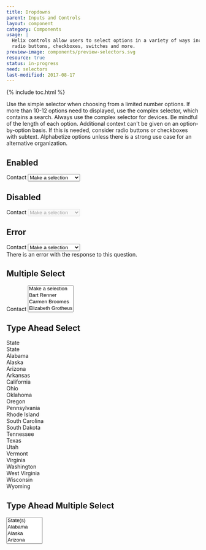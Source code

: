 ```yaml
---
title: Dropdowns
parent: Inputs and Controls
layout: component
category: Components
usage: |
  Helix controls allow users to select options in a variety of ways including
  radio buttons, checkboxes, switches and more.
preview-image: components/preview-selectors.svg
resource: true
status: in-progress
need: selectors
last-modified: 2017-08-17
---
```


{% include toc.html %}

<!--{% include todo.html content="Update style and add additional examples" %}-->

Use the simple selector when choosing from a limited number options. If more
than 10-12 options need to displayed, use the complex selector, which contains
a search. Always use the complex selector for devices. Be mindful of the length
of each option. Additional context can't be given on an option-by-option basis.
If this is needed, consider radio buttons or checkboxes with subtext.
Alphabetize options unless there is a strong use case for an alternative
organization.

## Enabled

<div class="ui form">
  <div class="field">
    <label>Contact</label>
    <select class="ui dropdown">
      <option value="">Make a selection</option>
      <option value="Bart">Bart Renner</option>
      <option value="Carmen">Carmen Broomes</option>
      <option value="Elizabeth">Elizabeth Grotheus</option>
      <option value="Eric">Eric Weidner</option>
      <option value="Lane">Lane Fielder</option>
      <option value="Mikey">Mikey Hougland</option>
      <option value="Tommy">Tommy Shook</option>
      <option value="Ty">Ty Taylor</option>
    </select>
  </div>
</div>

## Disabled
<div class="ui form">
  <div class="field">
    <label>Contact</label>
    <select class="ui dropdown disabled" disabled>
      <option value="">Make a selection</option>
      <option value="Bart">Bart Renner</option>
      <option value="Carmen">Carmen Broomes</option>
      <option value="Elizabeth">Elizabeth Grotheus</option>
      <option value="Eric">Eric Weidner</option>
      <option value="Lane">Lane Fielder</option>
      <option value="Mikey">Mikey Hougland</option>
      <option value="Tommy">Tommy Shook</option>
      <option value="Ty">Ty Taylor</option>
    </select>
  </div>
</div>

## Error

<div class="ui form error">
  <div class="field error">
    <label>Contact</label>
    <select class="ui dropdown">
      <option value="">Make a selection</option>
      <option value="Bart">Bart Renner</option>
      <option value="Carmen">Carmen Broomes</option>
      <option value="Elizabeth">Elizabeth Grotheus</option>
      <option value="Eric">Eric Weidner</option>
      <option value="Lane">Lane Fielder</option>
      <option value="Mikey">Mikey Hougland</option>
      <option value="Tommy">Tommy Shook</option>
      <option value="Ty">Ty Taylor</option>
    </select>
    <div class="ui error message">
      There is an error with the response to this question.
    </div>
  </div>
</div>

## Multiple Select

<div class="ui form">
  <div class="field">
    <label>Contact</label>
    <select multiple="" class="ui dropdown">
      <option value="">Make a selection</option>
      <option value="Bart">Bart Renner</option>
      <option value="Carmen">Carmen Broomes</option>
      <option value="Elizabeth">Elizabeth Grotheus</option>
      <option value="Eric">Eric Weidner</option>
      <option value="Lane">Lane Fielder</option>
      <option value="Mikey">Mikey Hougland</option>
      <option value="Tommy">Tommy Shook</option>
      <option value="Ty">Ty Taylor</option>
    </select>
  </div>
</div>

## Type Ahead Select

<div class="ui form">
  <div class="field">
    <div class="ui fluid search selection dropdown">
      <input type="hidden" name="state">
      <i class="dropdown icon"></i>
      <div class="default text">State</div>
      <div class="menu">
        <div class="item" data-value="">State</div>
        <div class="item" data-value="AL">Alabama</div>
        <div class="item" data-value="AK">Alaska</div>
        <div class="item" data-value="AZ">Arizona</div>
        <div class="item" data-value="AR">Arkansas</div>
        <div class="item" data-value="CA">California</div>
        <!-- Saving your scroll sanity !-->
        <div class="item" data-value="OH">Ohio</div>
        <div class="item" data-value="OK">Oklahoma</div>
        <div class="item" data-value="OR">Oregon</div>
        <div class="item" data-value="PA">Pennsylvania</div>
        <div class="item" data-value="RI">Rhode Island</div>
        <div class="item" data-value="SC">South Carolina</div>
        <div class="item" data-value="SD">South Dakota</div>
        <div class="item" data-value="TN">Tennessee</div>
        <div class="item" data-value="TX">Texas</div>
        <div class="item" data-value="UT">Utah</div>
        <div class="item" data-value="VT">Vermont</div>
        <div class="item" data-value="VA">Virginia</div>
        <div class="item" data-value="WA">Washington</div>
        <div class="item" data-value="WV">West Virginia</div>
        <div class="item" data-value="WI">Wisconsin</div>
        <div class="item" data-value="WY">Wyoming</div>
      </div>
    </div>
  </div>
</div>

## Type Ahead Multiple Select

<div class="ui form">
  <div class="field">
    <select class="ui fluid search dropdown" multiple="">
      <option value="">State(s)</option>
      <option value="AL">Alabama</option>
      <option value="AK">Alaska</option>
      <option value="AZ">Arizona</option>
      <option value="AR">Arkansas</option>
      <option value="CA">California</option>
      <!-- Saving your scroll sanity !-->
      <option value="OH">Ohio</option>
      <option value="OK">Oklahoma</option>
      <option value="OR">Oregon</option>
      <option value="PA">Pennsylvania</option>
      <option value="RI">Rhode Island</option>
      <option value="SC">South Carolina</option>
      <option value="SD">South Dakota</option>
      <option value="TN">Tennessee</option>
      <option value="TX">Texas</option>
      <option value="UT">Utah</option>
      <option value="VT">Vermont</option>
      <option value="VA">Virginia</option>
      <option value="WA">Washington</option>
      <option value="WV">West Virginia</option>
      <option value="WI">Wisconsin</option>
      <option value="WY">Wyoming</option>
    </select>
  </div>
</div>
